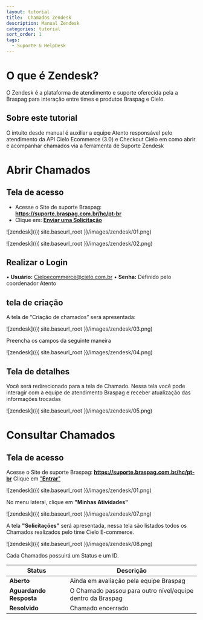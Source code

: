 ```yaml
---
layout: tutorial
title:  Chamados Zendesk
description: Manual Zendesk
categories: tutorial
sort_order: 1
tags:
  - Suporte & HelpDesk
---
```


# O que é Zendesk?

O Zendesk é a plataforma de atendimento e suporte oferecida pela a Braspag para interação entre times e produtos Braspag e Cielo.

## Sobre este tutorial

O intuito desde manual é auxiliar a equipe Atento responsável pelo atendimento da API Cielo Ecommerce (3.0) e Checkout Cielo em como abrir e acompanhar chamados via a ferramenta de Suporte Zendesk

# Abrir Chamados

## Tela de acesso

* Acesse o Site de suporte Braspag: **https://suporte.braspag.com.br/hc/pt-br**
* Clique em: [**Enviar uma Solicitação**](https://suporte.braspag.com.br/hc/pt-br/requests/new)

![zendesk]({{ site.baseurl_root }}/images/zendesk/01.png)

![zendesk]({{ site.baseurl_root }}/images/zendesk/02.png)

## Realizar o Login

• **Usuário:** Cieloecommerce@cielo.com.br
• **Senha:** Definido pelo coordenador Atento

## tela de criação

A tela de “Criação de chamados” será apresentada:

![zendesk]({{ site.baseurl_root }}/images/zendesk/03.png)

Preencha os campos da seguinte maneira

![zendesk]({{ site.baseurl_root }}/images/zendesk/04.png)

## Tela de detalhes

Você será redirecionado para a tela de Chamado. Nessa tela você pode interagir com a equipe de atendimento Braspag e receber atualização das informações trocadas

![zendesk]({{ site.baseurl_root }}/images/zendesk/05.png)

# Consultar Chamados

## Tela de acesso

Acesse o Site de suporte Braspag: **https://suporte.braspag.com.br/hc/pt-br**
Clique em ["**Entrar**"](https://suporte.braspag.com.br/hc/pt-br)

![zendesk]({{ site.baseurl_root }}/images/zendesk/01.png)

No menu lateral, clique em **"Minhas Atividades"**

![zendesk]({{ site.baseurl_root }}/images/zendesk/07.png)

A tela **"Solicitações"** será apresentada, nessa tela são listados todos os Chamados realizados pelo time Cielo E-commerce.

![zendesk]({{ site.baseurl_root }}/images/zendesk/08.png)

Cada Chamados possuirá um Status e um ID. 

| Status                  | Descrição                                                  |
|-------------------------|------------------------------------------------------------|
| **Aberto**              | Ainda em avaliação pela equipe Braspag                     |
| **Aguardando Resposta** | O Chamado passou para outro nível/equipe dentro da Braspag |
| **Resolvido**           | Chamado encerrado                                          |
